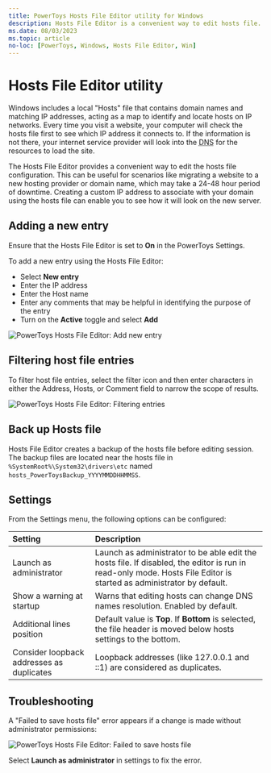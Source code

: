 ```yaml
---
title: PowerToys Hosts File Editor utility for Windows
description: Hosts File Editor is a convenient way to edit hosts file.
ms.date: 08/03/2023
ms.topic: article
no-loc: [PowerToys, Windows, Hosts File Editor, Win]
---
```


# Hosts File Editor utility

Windows includes a local "Hosts" file that contains domain names and matching IP addresses, acting as a map to identify and locate hosts on IP networks. Every time you visit a website, your computer will check the hosts file first to see which IP address it connects to. If the information is not there, your internet service provider will look into the <abbr title="Domain Name Server">DNS</abbr> for the resources to load the site.

The Hosts File Editor provides a convenient way to edit the hosts file configuration. This can be useful for scenarios like migrating a website to a new hosting provider or domain name, which may take a 24-48 hour period of downtime. Creating a custom IP address to associate with your domain using the hosts file can enable you to see how it will look on the new server.

## Adding a new entry

Ensure that the Hosts File Editor is set to **On** in the PowerToys Settings.

To add a new entry using the Hosts File Editor:

- Select **New entry**
- Enter the IP address
- Enter the Host name
- Enter any comments that may be helpful in identifying the purpose of the entry
- Turn on the **Active** toggle and select **Add**

![PowerToys Hosts File Editor: Add new entry](../images/pt-hosts-file-editor-add-new-entry.gif)

## Filtering host file entries

To filter host file entries, select the filter icon and then enter characters in either the Address, Hosts, or Comment field to narrow the scope of results.

![PowerToys Hosts File Editor: Filtering entries](../images/pt-hosts-file-editor-filter.gif)

## Back up Hosts file

Hosts File Editor creates a backup of the hosts file before editing session. The backup files are located near the hosts file in `%SystemRoot%\System32\drivers\etc` named `hosts_PowerToysBackup_YYYYMMDDHHMMSS`.

## Settings

From the Settings menu, the following options can be configured:

| Setting | Description |
| :--- | :--- |
| Launch as administrator | Launch as administrator to be able edit the hosts file. If disabled, the editor is run in read-only mode. Hosts File Editor is started as administrator by default. |
| Show a warning at startup | Warns that editing hosts can change DNS names resolution. Enabled by default. |
| Additional lines position | Default value is **Top**. If **Bottom** is selected, the file header is moved below hosts settings to the bottom. |
| Consider loopback addresses as duplicates | Loopback addresses (like 127.0.0.1 and ::1) are considered as duplicates. |

## Troubleshooting

A "Failed to save hosts file" error appears if a change is made without administrator permissions:

![PowerToys Hosts File Editor: Failed to save hosts file](../images/pt-hosts-file-editor-failed-to-save-hosts-file-error.png)

Select **Launch as administrator** in settings to fix the error.
